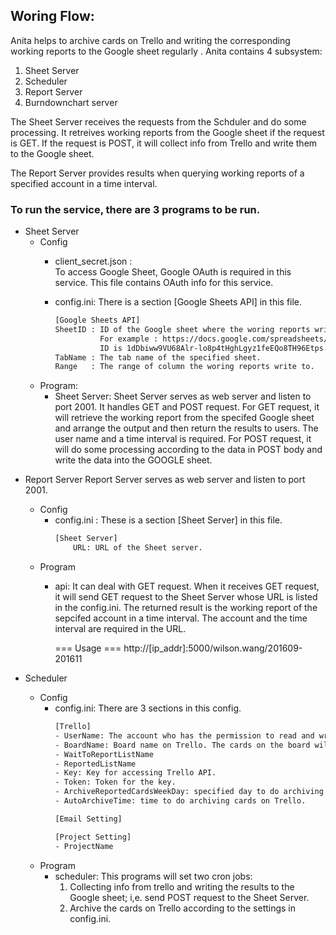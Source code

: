 ## Woring Flow:
Anita helps to archive cards on Trello and writing the corresponding working reports to the Google sheet regularly .
Anita contains 4 subsystem:
1. Sheet Server 
2. Scheduler
3. Report Server
4. Burndownchart server


The Sheet Server receives the requests from the Schduler and do some processing.
It retreives working reports from the Google sheet if the request is GET.
If the request is POST, it will collect info from Trello and write them to the Google sheet.


The Report Server provides results when querying working reports of a specified account in a time interval.

### To run the service, there are 3 programs to be run.

* Sheet Server
    - Config
        - client_secret.json :  
            To access Google Sheet, Google OAuth is required in this service. This file contains OAuth info for this service.
        - config.ini:
            There is a section [Google Sheets API] in this file.

            ```sh
           [Google Sheets API]
            SheetID : ID of the Google sheet where the woring reports write.
                      For example : https://docs.google.com/spreadsheets/d/1dDbiww9VU68Alr-lo8p4tHghLgyz1feEQo8TH96Etps/edit#gid=1663811628
                      ID is 1dDbiww9VU68Alr-lo8p4tHghLgyz1feEQo8TH96Etps.
            TabName : The tab name of the specified sheet.
            Range   : The range of column the woring reports write to.
    - Program:
        - Sheet Server:
            Sheet Server serves as web server and listen to port 2001.
            It handles GET and POST request.
            For GET request, it will retrieve the working report from the specifed Google sheet and arrange the output and then return the results to users.
            The user name and a time interval is required.
            For POST request, it will do some processing according to the data in POST body and write the data into the GOOGLE sheet.
            
- Report Server
    Report Server serves as web server and listen to port 2001.
    - Config
        - config.ini : 
            These is a section [Sheet Server] in this file.
            ```sh
            [Sheet Server]
                URL: URL of the Sheet server.
    - Program
        - api:
             It can deal with GET request. When it receives GET request, it will send GET request to the Sheet Server whose URL is listed in the config.ini.
             The returned result is the working report of the sepcifed account in a time interval. The account and the time interval are required in the URL.

             === Usage ===
             http://[ip_addr]:5000/wilson.wang/201609-201611

- Scheduler
    - Config
        - config.ini: There are 3 sections in this config.
            ```sh
            [Trello]
            - UserName: The account who has the permission to read and write the Google sheet.
            - BoardName: Board name on Trello. The cards on the board will be precessed by the Working_report_automation.
            - WaitToReportListName
            - ReportedListName
            - Key: Key for accessing Trello API.
            - Token: Token for the key.
            - ArchiveReportedCardsWeekDay: specified day to do archiving cards on Trello.
            - AutoArchiveTime: time to do archiving cards on Trello.

            [Email Setting]

            [Project Setting]
            - ProjectName


    - Program
        - scheduler:
            This programs will set two cron jobs:
            1. Collecting info from trello and writing the results to the Google sheet; i,e. send POST request to the Sheet Server.
            2. Archive the cards on Trello according to the settings in config.ini.
